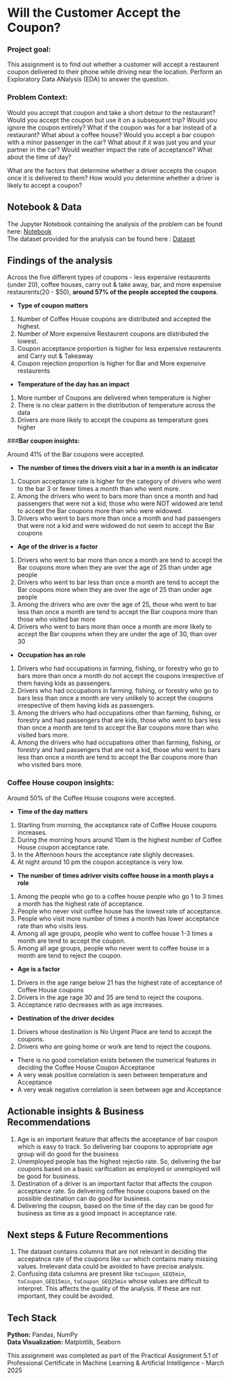 # **Will the Customer Accept the Coupon?**

### **Project goal:** 

This assignment is to find out whether a customer will accept a restaurent coupon delivered to their phone while driving near the location. Perform an Exploratory Data ANalysis (EDA) to answer the question.

### **Problem Context:** 

Would you accept that coupon and take a short detour to the restaurant? Would you accept the coupon but use it on a subsequent trip? Would you ignore the coupon entirely? What if the coupon was for a bar instead of a restaurant? What about a coffee house? Would you accept a bar coupon with a minor passenger in the car? What about if it was just you and your partner in the car? Would weather impact the rate of acceptance? What about the time of day? 

What are the factors that determine whether a driver accepts the coupon once it is delivered to them? How would you determine whether a driver is likely to accept a coupon?

## **Notebook & Data**

 The Jupyter Notebook containing the analysis of the problem can be found here: [Notebook](https://www.google.com) <br>
 The dataset provided for the analysis can be found here : [Dataset](https://www.google.com)

## **Findings of the analysis**
Across the five different types of coupons - less expensive restaurents (under 20), coffee houses, carry out & take away, bar, and more expensive restaurents(20 - $50), **around 57% of the people accepted the coupons**.

*   **Type of coupon matters**

   1. Number of Coffee House coupons are distributed and accepted the highest.
   2. Number of More expensive Restaurent coupons are distributed the lowest.
   3. Coupon acceptance proportion is higher for less expensive restaurents and Carry out & Takeaway
   4. Coupon rejection proportion is higher for Bar and More expensive restaurents
*   **Temperature of the day has an impact**   
  1. More number of Coupons are delivered when temperature is higher
  2. There is no clear pattern in the distribution of temperature across the data
  3. Drivers are more likely to accept the coupons as temperature goes higher

###**Bar coupon insights:** 

  Around 41% of the Bar coupons were accepted.
*  **The number of times the drivers visit a bar in a month is an indicator**    
  1. Coupon acceptance rate is higher for the category of drivers who went to the bar 3 or fewer times a month than who went more.
  2. Among the drivers who went to bars more than once a month and had passengers that were not a kid, those who were NOT widowed are tend to accept the Bar coupons more than who were widowed.
  3. Drivers who went to bars more than once a month and had passengers that were not a kid and were widowed do not seem to accept the Bar coupons
*   **Age of the driver is a factor** 
  1. Drivers who went to bar more than once a month are tend to accept the Bar coupons more when they are over the age of 25 than under age people
  2. Drivers who went to bar less than once a month are tend to accept the Bar coupons more when they are over the age of 25 than under age people
  3. Among the drivers who are over the age of 25, those who went to bar less than once a month are tend to accept the Bar coupons more than those who visited bar more
  4. Drivers who went to bars more than once a month are more likely to accept the Bar coupons when they are under the age of 30, than over 30

*   **Occupation has an role** 
  1. Drivers who had occupations in farming, fishing, or forestry who go to bars more than once a month do not accept the coupons irrespective of them having kids as passengers.
  2. Drivers who had occupations in farming, fishing, or forestry who go to bars less than once a month are very unlikely to accept the coupons irrespective of them having kids as passengers.
  3. Among the drivers who had occupations other than farming, fishing, or forestry and had passengers that are kids, those who went to bars less than once a month are tend to accept the Bar coupons more than who visited bars more.
  4. Among the drivers who had occupations other than farming, fishing, or forestry and had passengers that are not a kid, those who went to bars less than once a month are tend to accept the Bar coupons more than who visited bars more.

### **Coffee House coupon insights:**

  Around 50% of the Coffee House coupons were accepted.
*   **Time of the day matters** 
 1. Starting from morning, the acceptance rate of Coffee House coupons increases.
 2. During the morning hours around 10am is the highest number of Coffee House coupon acceptance rate.
 3. In the Afternoon hours the acceptance rate slighly decreases.
 4. At night around 10 pm the coupon acceptance is very low.
*   **The number of times  adriver visits coffee house in a month plays a role**  
 1. Among the people who go to a coffee house people who go 1 to 3 times a month has the highest rate of acceptance.
 2. People who never visit coffee house has the lowest rate of acceptance.
 3. People who visit more number of times a month has lower acceptance rate than who visits less.
 4. Among all age groups, people who went to coffee house 1-3 times a month are tend to accept the coupon.
 5. Among all age groups, people who never went to coffee house in a month are tend to reject the coupon.
*   **Age is a factor**  
 1. Drivers in the age range below 21 has the highest rate of acceptance of Coffee House coupons
 2. Drivers in the age rage 30 and 35 are tend to reject the coupons.
 3. Acceptance ratio decreases with as age increases.
*   **Destination of the driver decides** 
 1. Drivers whose destination is No Urgent Place are tend to accept the coupons.
 2. Drivers who are going home or work are tend to reject the coupons.
*   There is no good correlation exists between the numerical features in deciding the Coffee House Coupon Acceptance
*   A very weak positive correlation is seen between temperature and Acceptance
*   A very weak negative correlation is seen between age and Acceptance

## **Actionable insights & Business Recommendations**
1.   Age is an important feature that affects the acceptance of bar coupon which is easy to track. So delivering bar coupons to appropriate age group will do good for the business
2.   Unemployed people has the highest rejectio rate. So, delivering the bar coupons based on a basic varification as employed or unemployed will be good for business.
3. Destination of a driver is an important factor that affects the coupon acceptance rate. So delivering coffee house coupons based on the possible destination can do good for business.
4. Delivering the coupon, based on the time of the day can be good for business as time as a good impoact in acceptance rate.


## **Next steps & Future Recommentions**
1. The dataset contains columns that are not relevant in deciding the accepatnce rate of the coupons like `car` which contains many missing values. Irrelevant data could be avoided to have precise analysis.
2. Confusing data columns are present like `toCoupon_GEQ5min`, `toCoupon_GEQ15min`, `toCoupon_GEQ25min` whose values are difficult to interpret. This affects the quality of the analysis. If these are not important, they could be avoided.

## **Tech Stack**

**Python:** Pandas, NumPy <br>
**Data Visualization:** Matplotlib, Seaborn

This assignment was completed as part of the Practical Assignment 5.1 of  Professional Certificate in Machine Learning & Artificial Intelligence - March 2025



